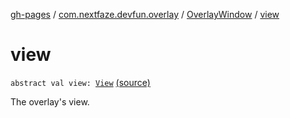 [gh-pages](../../index.md) / [com.nextfaze.devfun.overlay](../index.md) / [OverlayWindow](index.md) / [view](./view.md)

# view

`abstract val view: `[`View`](https://developer.android.com/reference/android/view/View.html) [(source)](https://github.com/NextFaze/dev-fun/tree/master/devfun/src/main/java/com/nextfaze/devfun/overlay/OverlayWindow.kt#L103)

The overlay's view.

